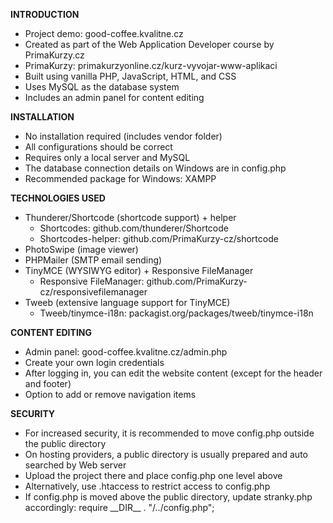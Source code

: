 **INTRODUCTION**  
* Project demo: good-coffee.kvalitne.cz  
* Created as part of the Web Application Developer course by PrimaKurzy.cz  
* PrimaKurzy: primakurzyonline.cz/kurz-vyvojar-www-aplikaci  
* Built using vanilla PHP, JavaScript, HTML, and CSS  
* Uses MySQL as the database system  
* Includes an admin panel for content editing  
  
**INSTALLATION**  
* No installation required (includes vendor folder)
* All configurations should be correct
* Requires only a local server and MySQL  
* The database connection details on Windows are in config.php  
* Recommended package for Windows: XAMPP  

**TECHNOLOGIES USED**  
* Thunderer/Shortcode (shortcode support) + helper  
  * Shortcodes: github.com/thunderer/Shortcode
  * Shortcodes-helper: github.com/PrimaKurzy-cz/shortcode  
* PhotoSwipe (image viewer)  
* PHPMailer (SMTP email sending)  
* TinyMCE (WYSIWYG editor) + Responsive FileManager  
  * Responsive FileManager: github.com/PrimaKurzy-cz/responsivefilemanager  
* Tweeb (extensive language support for TinyMCE)  
  * Tweeb/tinymce-i18n: packagist.org/packages/tweeb/tinymce-i18n  
  
**CONTENT EDITING**  
* Admin panel: good-coffee.kvalitne.cz/admin.php  
* Create your own login credentials  
* After logging in, you can edit the website content (except for the header and footer)  
* Option to add or remove navigation items  
  
**SECURITY**  
* For increased security, it is recommended to move config.php outside the public directory  
* On hosting providers, a public directory is usually prepared and auto searched by Web server
* Upload the project there and place config.php one level above
* Alternatively, use .htaccess to restrict access to config.php  
* If config.php is moved above the public directory, update stranky.php accordingly: require \_\_DIR\_\_ . "/../config.php";  









